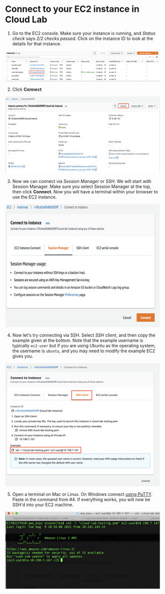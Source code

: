 # Connect to your EC2 instance in Cloud Lab

1. Go to the EC2 console. Make sure your instance is running, and *Status check* says *2/2 checks passed*. Click on the instance ID to look at the details for that instance.

<img src="/docs/images/1_select_instance_ID.png" width="550" height="100">

2. Click **Connect**

<img src="/docs/images/2_click_connect.png" width="550" height="250">

3. Now we can connect via *Session Manager* or *SSH*. We will start with Session Manager. Make sure you select Session Manager at the top, then click **Connect**. Now you will have a terminal within your browser to use the EC2 instance.

<img src="/docs/images/3_session_manager.png" width="550" height="400">

4. Now let's try connecting via SSH. Select *SSH client*, and then copy the example given at the bottom. Note that the example username is typically `ec2-user` but if you are using Ubuntu as the operating system, the username is `ubuntu`, and you may need to modify the example EC2 gives you. 

<img src="/docs/images/4_connect_ssh.png" width="550" height="400">

5. Open a terminal on Mac or Linux. On Windows connect [using PuTTY](https://docs.aws.amazon.com/AWSEC2/latest/UserGuide/putty.html). Paste in the command from #4. If everything works, you will now be SSH'd into your EC2 machine.

<img src="/docs/images/5_terminal.png" width="550" height="250">



